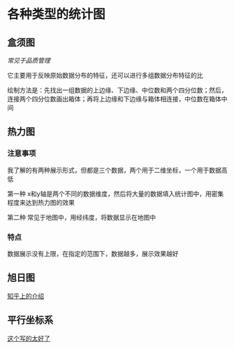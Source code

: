 # 各种类型的统计图
## 盒须图
*常见于品质管理*

它主要用于反映原始数据分布的特征，还可以进行多组数据分布特征的比 

绘制方法是：先找出一组数据的上边缘、下边缘、中位数和两个四分位数；然后， 连接两个四分位数画出箱体；再将上边缘和下边缘与箱体相连接，中位数在箱体中间

## 热力图
### 注意事项
我了解的有两种展示形式，但都是三个数据，两个用于二维坐标，一个用于数据高低

第一种 x和y轴是两个不同的数据维度，然后将大量的数据填入统计图中，用密集程度来达到热力图的效果

第二种 常见于地图中，用经纬度，将数据显示在地图中
### 特点
数据展示没有上限，在指定的范围下，数据越多，展示效果越好

## 旭日图
[知乎上的介绍](https://zhuanlan.zhihu.com/p/398644758)

## 平行坐标系
[这个写的太好了](https://baijiahao.baidu.com/s?id=1730319872239737411&wfr=spider&for=pc)